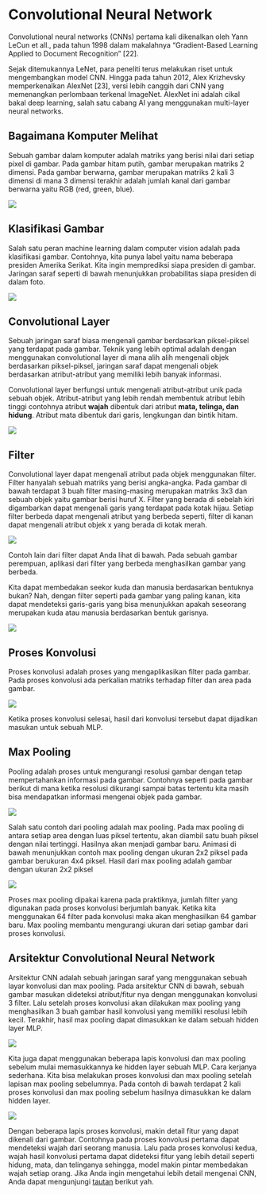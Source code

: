 # Convolutional Neural Network

Convolutional neural networks (CNNs) pertama kali dikenalkan oleh Yann LeCun et all., pada tahun 1998 dalam makalahnya “Gradient-Based Learning Applied to Document Recognition” [22].

Sejak ditemukannya LeNet, para peneliti terus melakukan riset untuk mengembangkan model CNN. Hingga pada tahun 2012, Alex Krizhevsky memperkenalkan AlexNet [23], versi lebih canggih dari CNN yang memenangkan perlombaan terkenal ImageNet. AlexNet ini adalah cikal bakal deep learning, salah satu cabang AI yang menggunakan multi-layer neural networks.

## Bagaimana Komputer Melihat

Sebuah gambar dalam komputer adalah matriks yang berisi nilai dari setiap pixel di gambar. Pada gambar hitam putih, gambar merupakan matriks 2 dimensi. Pada gambar berwarna, gambar merupakan matriks 2 kali 3 dimensi di mana 3 dimensi terakhir adalah jumlah kanal dari gambar berwarna yaitu RGB (red, green, blue).

<img src="./assets/computer-view.png" />

## Klasifikasi Gambar

Salah satu peran machine learning dalam computer vision adalah pada klasifikasi gambar. Contohnya, kita punya label yaitu nama beberapa presiden Amerika Serikat. Kita ingin memprediksi siapa presiden di gambar. Jaringan saraf seperti di bawah menunjukkan probabilitas siapa presiden di dalam foto.

<img src="./assets/cnn-classification-image.png" />


## Convolutional Layer

Sebuah jaringan saraf biasa mengenali gambar berdasarkan piksel-piksel yang terdapat pada gambar. Teknik yang lebih optimal adalah dengan menggunakan convolutional layer di mana alih alih mengenali objek berdasarkan piksel-piksel, jaringan saraf dapat mengenali objek berdasarkan atribut-atribut yang memiliki lebih banyak informasi.

Convolutional layer berfungsi untuk mengenali atribut-atribut unik pada sebuah objek.  Atribut-atribut yang lebih rendah membentuk atribut lebih tinggi contohnya atribut **wajah** dibentuk dari atribut **mata, telinga, dan hidung**. Atribut mata dibentuk dari garis, lengkungan dan bintik hitam.

<img src="./assets/cnn-image-face.png" />

## Filter

Convolutional layer dapat mengenali atribut pada objek menggunakan filter. Filter hanyalah sebuah matriks yang berisi angka-angka. Pada gambar di bawah terdapat 3 buah filter masing-masing merupakan matriks 3x3 dan sebuah objek yaitu gambar berisi huruf X. Filter yang berada di sebelah kiri digambarkan dapat mengenali garis yang terdapat pada kotak hijau. Setiap filter berbeda dapat mengenali atribut yang berbeda seperti, filter di kanan dapat mengenali atribut objek x yang berada di kotak merah.

<img src="./assets/cnn-filter.png" />

Contoh lain dari filter dapat Anda lihat di bawah. Pada sebuah gambar perempuan, aplikasi dari filter yang berbeda menghasilkan gambar yang berbeda.

Kita dapat membedakan seekor kuda dan manusia berdasarkan bentuknya bukan? Nah, dengan filter seperti pada gambar yang paling kanan, kita dapat mendeteksi garis-garis yang bisa menunjukkan apakah seseorang merupakan kuda atau manusia berdasarkan bentuk garisnya.

<img src="./assets/cnn-filter-image.png" />

## Proses Konvolusi

Proses konvolusi adalah proses yang mengaplikasikan filter pada gambar. Pada proses konvolusi ada perkalian matriks terhadap filter dan area pada gambar.

<img src="./assets/process-konvolusi.png" />

Ketika proses konvolusi selesai, hasil dari konvolusi tersebut dapat dijadikan masukan untuk sebuah MLP.

## Max Pooling

Pooling adalah proses untuk mengurangi resolusi gambar dengan tetap mempertahankan informasi pada gambar. Contohnya seperti pada gambar berikut di mana ketika resolusi dikurangi sampai batas tertentu kita masih bisa mendapatkan informasi mengenai objek pada gambar.

<img src="./assets/cnn-max-pooling.png" />


Salah satu contoh dari pooling adalah max pooling. Pada max pooling di antara setiap area dengan luas piksel tertentu, akan diambil satu buah piksel dengan nilai tertinggi. Hasilnya akan menjadi gambar baru. Animasi di bawah menunjukkan contoh max pooling dengan ukuran 2x2 piksel pada gambar berukuran 4x4 piksel. Hasil dari max pooling adalah gambar dengan ukuran 2x2 piksel


<img src="./assets/cnn-max-pooling.gif" />

Proses max pooling dipakai karena pada praktiknya, jumlah filter yang digunakan pada proses konvolusi berjumlah banyak. Ketika kita menggunakan 64 filter pada konvolusi maka akan menghasilkan 64 gambar baru. Max pooling membantu mengurangi ukuran dari setiap gambar dari proses konvolusi.

## Arsitektur Convolutional Neural Network

Arsitektur CNN adalah sebuah jaringan saraf yang menggunakan sebuah layar konvolusi dan max pooling. Pada arsitektur CNN di bawah, sebuah gambar masukan dideteksi atribut/fitur nya dengan menggunakan konvolusi 3 filter. Lalu setelah proses konvolusi akan dilakukan max pooling yang menghasilkan 3 buah gambar hasil konvolusi yang memiliki resolusi lebih kecil. Terakhir, hasil max pooling dapat dimasukkan ke dalam sebuah hidden layer MLP.


<img src="./assets/cnn-architeture.png" />

Kita juga dapat menggunakan beberapa lapis konvolusi dan max pooling sebelum mulai memasukkannya ke hidden layer sebuah MLP. Cara kerjanya sederhana. Kita bisa melakukan proses konvolusi dan max pooling setelah lapisan max pooling sebelumnya. Pada contoh di bawah terdapat 2 kali proses konvolusi dan max pooling sebelum hasilnya dimasukkan ke dalam hidden layer.

<img src="./assets/cnn-architeture-multiple.png" />


Dengan beberapa lapis proses konvolusi, makin detail fitur yang dapat dikenali dari gambar. Contohnya pada proses konvolusi pertama dapat mendeteksi wajah dari seorang manusia. Lalu pada proses konvolusi kedua, wajah hasil konvolusi pertama dapat dideteksi fitur yang lebih detail seperti hidung, mata, dan telinganya sehingga, model makin pintar membedakan wajah setiap orang. Jika Anda ingin mengetahui lebih detail mengenai CNN, Anda dapat mengunjungi [tautan](https://cs231n.github.io/convolutional-networks/) berikut yah.
